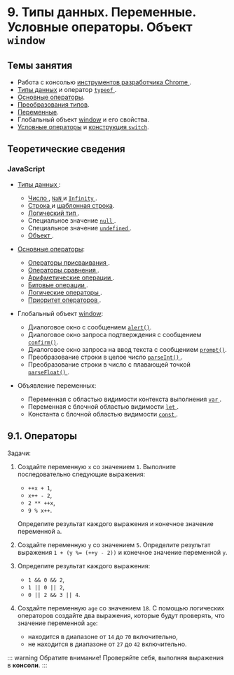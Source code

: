 # 9. Типы данных. Переменные. Условные операторы. Объект `window`

## Темы занятия

- Работа с консолью [инструментов разработчика Chrome
](https://developers.google.com/web/tools/chrome-devtools).
- [Типы данных](https://learn.javascript.ru/types-intro) и оператор [`typeof`
](https://developer.mozilla.org/ru/docs/Web/JavaScript/Reference/Operators/typeof).
- [Основные операторы](https://learn.javascript.ru/operators).
- [Преобразования типов](https://learn.javascript.ru/types-conversion).
- [Переменные](https://learn.javascript.ru/let-const).
- Глобальный объект 
[window](https://developer.mozilla.org/ru/docs/Web/API/Window) и его свойства.
- [Условные операторы](https://learn.javascript.ru/ifelse) и
[конструкция `switch`](https://learn.javascript.ru/switch).

## Теоретические сведения

### JavaScript

- [Типы данных
](https://developer.mozilla.org/ru/docs/Web/JavaScript/Data_structures):

  - [Число
  ](https://developer.mozilla.org/ru/docs/Web/JavaScript/Reference/Global_Objects/Number),
  [`NaN`
  ](https://developer.mozilla.org/ru/docs/Web/JavaScript/Reference/Global_Objects/NaN) и
  [`Infinity`
  ](https://developer.mozilla.org/ru/docs/Web/JavaScript/Reference/Global_Objects/Infinity).
  - [Строка
  ](https://developer.mozilla.org/ru/docs/Web/JavaScript/Reference/Global_Objects/String)
  и [шаблонная строка](https://developer.mozilla.org/ru/docs/Web/API/Window).
  - [Логический тип
  ](https://developer.mozilla.org/ru/docs/Web/JavaScript/Reference/Global_Objects/Boolean).
  - Специальное значение [`null`
  ](https://developer.mozilla.org/ru/docs/Web/JavaScript/Reference/Global_Objects/null).
  - Специальное значение [`undefined`
  ](https://developer.mozilla.org/ru/docs/Web/JavaScript/Reference/Global_Objects/undefined).
  - [Объект
  ](https://developer.mozilla.org/ru/docs/Web/JavaScript/Guide/Working_with_Objects).

- [Основные операторы](https://learn.javascript.ru/operators):

  - [Операторы присваивания
  ](https://developer.mozilla.org/ru/docs/Web/JavaScript/Reference/Operators/Assignment_Operators).
  - [Операторы сравнения
  ](https://developer.mozilla.org/ru/docs/Web/JavaScript/Reference/Operators/Операторы_сравнения).
  - [Арифметические операции
  ](https://developer.mozilla.org/ru/docs/Web/JavaScript/Reference/Operators/Arithmetic_Operators).
  - [Битовые операции
  ](https://developer.mozilla.org/ru/docs/Web/JavaScript/Reference/Operators/Bitwise_Operators).
  - [Логические операторы
  ](https://developer.mozilla.org/ru/docs/Web/JavaScript/Reference/Operators/Логические_операторы).
  - [Приоритет операторов
  ](https://developer.mozilla.org/ru/docs/Web/JavaScript/Reference/Operators/Operator_Precedence).

- Глобальный объект
[window](https://developer.mozilla.org/ru/docs/Web/API/Window):

  - Диалоговое окно с сообщением
  [`alert()`](https://developer.mozilla.org/ru/docs/Web/API/Window/alert).
  - Диалоговое окно запроса подтверждения с сообщением
  [`confirm()`](https://developer.mozilla.org/ru/docs/Web/API/Window/confirm).
  - Диалоговое окно запроса на ввод текста с сообщением
  [`prompt()`](https://developer.mozilla.org/ru/docs/Web/API/Window/prompt).
  - Преобразование строки в целое число [`parseInt()`
  ](https://developer.mozilla.org/ru/docs/Web/JavaScript/Reference/Global_Objects/parseInt).
  - Преобразование строки в число с плавающей точкой [`parseFloat()`
  ](https://developer.mozilla.org/ru/docs/Web/JavaScript/Reference/Global_Objects/parseFloat).
  
- Объявление переменных:

  - Переменная с областью видимости контекста выполнения [`var`
  ](https://developer.mozilla.org/ru/docs/Web/JavaScript/Reference/Statements/var).
  - Переменная с блочной областью видимости [`let`
  ](https://developer.mozilla.org/ru/docs/Web/JavaScript/Reference/Statements/let).
  - Константа с блочной областью видимости [`const`
  ](https://developer.mozilla.org/ru/docs/Web/JavaScript/Reference/Statements/const).

## 9.1. Операторы

Задачи:

1. Создайте переменную `x` со значением `1`. Выполните последовательно 
следующие выражения:

    - `++x + 1`,
    - `x++ - 2`,
    - `2 ** ++x`,
    - `9 % x++`.
  
    Определите результат каждого выражения и конечное значение переменной `a`.
    
2. Создайте переменную `y` со значением `5`. Определите результат выражения
`1 + (y %= (++y - 2))` и конечное значение переменной `y`.

3. Определите результат каждого выражения:

    - `1 && 0 && 2`,
    - `1 || 0 || 2`,
    - `0 || 2 && 3 || 4`.
    
4. Создайте переменную `age` со значением `18`. С помощью логических операторов
создайте два выражения, которые будут проверять, что значение переменной `age`:
    - находится в диапазоне от `14` до `70` включительно,
    - не находится в диапазоне от `27` до `42` включительно.

::: warning Обратите внимание!
Проверяйте себя, выполняя выражения в **консоли**.
:::